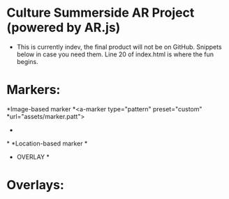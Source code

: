 # Culture Summerside AR Project (powered by AR.js)
* This is currently indev, the final product will not be on GitHub. Snippets below in case you need them. Line 20 of index.html is where the fun begins.

# Markers:
*Image-based marker
*<a-marker type="pattern" preset="custom" *url="assets/marker.patt">
*    <!--OVERLAY-->
*</a-marker>
*Location-based marker
*<a-entity gps-entity-place="latitude: LATITUDE; longitude: LONGITUDE">
*    OVERLAY
*</a-entity>

# Overlays:
<!--Image overlay-->
<a-image src="assets/...YOUR IMAGE FILE..." scale="1 1 1" class="clickable" rotation="-90 0 0" gesture-handler></a-image>
<!--Video overlay-->
<a-video src="assets/...YOUR VIDEO FILE..." autoplay="true" loop="true"></a-video>
<!--Shape overlay-->
<a-cylinder color="green" height="2" radius="1"></a-cylinder>
